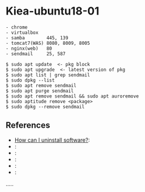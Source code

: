 Kiea-ubuntu18-01
================
```
- chrome
- virtualbox
- samba        445, 139
- tomcat7(WAS) 8080, 8009, 8005
- nginx(web)   80
- sendmail     25, 587
```
```
$ sudo apt update  <- pkg block
$ sudo apt upgrade  <- latest version of pkg
$ sudo apt list | grep sendmail
$ sudo dpkg --list
$ sudo apt remove sendmail
$ sudo apt purge sendmail
$ sudo apt remove sendmail && sudo apt auroremove
$ sudo aptitude remove <package>
$ sudo dpkg --remove sendmail
```

References
----------
- [How can I uninstall software?](https://askubuntu.com/questions/1143/how-can-i-uninstall-software "How can I uninstall software?"):
- []( ""):
- []( ""):
- []( ""):
- []( ""):
- []( ""):


.....


